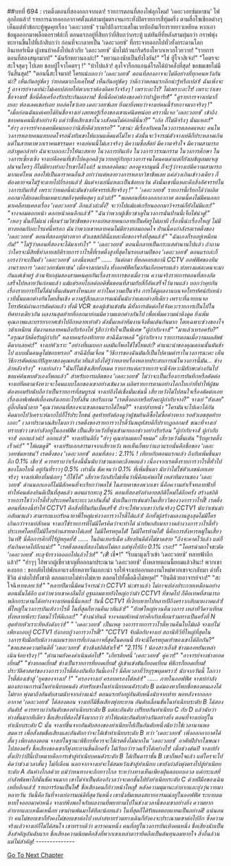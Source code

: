##บทที่ 694 : เรตติ้งตอนที่สองออกจากเตา!
รายการตอนที่สองไฟลุกโหม!
‘เดอะวอยซ์มหาชน’ ไฟลุกอีกแล้ว!
รายการฉายออกอากาศตั้งแต่สามทุ่มตรงจนกระทั่งปิดรายการสี่ทุ่มครึ่ง ตามสื่อโซเชียลต่างๆ เห็นแต่หัวข้อกะทู้พูดคุยเรื่อง ‘เดอะวอยซ์’ รวมไปถึงกระแสในเวยป๋ออันเรียงรายยาวเหยียด หากเอาข้อมูลออกมาพล็อตกราฟล่ะก็ ตอนแรกอยู่ที่สิบกว่ายี่สิบกว่ากระทู้ แต่ทันทีที่หลังสามทุ่มกว่า กราฟพุ่งทะยานขึ้นไปที่เก้าสิบกว่า ก่อนที่จะกลายเป็น ‘เดอะวอยซ์’ ที่กระจายออกไปทั่วทั้งกระดานโลกอินเทอร์เน็ต ฝูงชนบ้าคลั่งไปแล้วกับ ‘เดอะวอยซ์’ นับไม่ถ้วนกรีดร้องโหวกเหวกโวยวาย!
"รายการตอนที่สองสนุกมาก!"
"ฉันรักหยวนถงล่ะ!"
"หยวนถงนับเป็นยังไงกัน!"
"ใช่ ปู่โจวสิเจ๋ง!"
"โคตรจะสะใจสุดๆ ไปเลย ชอบปู่โจวโคตรๆ !"
"บ้าไปแล้ว! ลุงโจวร็อกแอนด์โรลได้บ้าคลั่งที่สุด! ขอชมเชยไม่มีวันสิ้นสุด!"
"ตอนนี้สะใจมาก! ใครแม่*บอกว่า ‘เดอะวอยซ์’ ตอนที่สองอาจจะไม่ดีอย่างที่ทุกคนหวังกันน่ะ? เห็นกันอยู่ชัดๆ ว่ายอดมากโอเคไหม! เห็นกันอยู่ชัดๆ ว่าดีกว่าตอนแรกอีกน่ะรู้หรือเปล่า! ฉันเพิ่งจะรู้ อาจารย์จางเย่น่ะไม่เคยปล่อยให้พวกเราต้องผิดหวังจริงๆ ! เพราะอะไร? ไม่เพราะอะไร! เพราะว่าเขาชื่อจางเย่! ชื่อนี่คือเครื่องรับประกันผลงาน! ชื่อนี้คือคำพ้องของคำว่าปาฏิหาริย์!"
"ดูรายการจางเย่มาก็เยอะ ห้องเลคเชอร์เอย ทอล์คโชว์เอย เดอะวอยซ์เอย ยิ่งมายิ่งพบว่าจางเย่คนนี้ร้ายกาจมากจริงๆ !"
"เมื่อก่อนฉันแค่เคยได้ยินชื่อจางเย่ เลยพอรู้เรื่องของเขาแค่นิดหน่อย คราวนี้เจอ ‘เดอะวอยซ์’ เข้าถึงชอบคนคนนี้เข้าอย่างจัง แต่ว่าชื่อเสียงเขาในวงสังคมไม่ค่อยดีนี่นา?"
"เอ้อ ก็ไม่ดีจริงๆ นั่นแหละ!"
"ฮ่าๆ อาจารย์จางเคยมีคนบอกว่านิสัยดีด้วยเหรอ?"
"เขาน่ะ มีเรื่องกับคนในวงการตลอดแหละ คนในวงการหลายคนแทบอดใจรอนั่งทับเขาให้แบนแต๊ดแต๋ไม่ไหว ดังนั้นจะวิจารณ์ตัวจางเย่ดีก็ประหลาดเกิน แต่ในสายตาพวกเราคนธรรมดา จางเย่คนนี้ไม่เลวจริงๆ มีความซื่อสัตย์ มีความจริงใจ มีความสามารถ กล้าพูดกล้าทำ ฉันจะบอกอะไรให้นะสหาย ในวงการบันเทิง ในวงการวรรณกรรม ในวงการศึกษา ในวงการเซี่ยงเซิง จางเย่คือคนที่เข้าไปคลุกคลีวุ่นวายอยู่กับทุกวงการจนโดนคนด่าแต่ก็ยังเผชิญลมผจญฝนจนใครๆ ก็ไม่มีทางทำอะไรเขาได้ไงล่ะ! นายลองคิดนะ ลองดูจากมุมนี้ ก็จะรู้ว่าจางเย่มีความสามารถมากแค่ไหน ลองให้เป็นดาราคนอื่นสิ อย่าว่าแต่หลายวงการหลากวิชาชีพเลย แค่ล่วงเกินเข้าวงเดียว ก็ต้องตายจนไม่รู้จะตายไปกี่รอบแล้ว! มีแต่จางเย่นี่แหละเป็นข้อยกเว้น ดังนั้นเขานี่แหละคือสิ่งอัศจรรย์ในวงการบันเทิง! เพราะว่าหมอนี่น่ะมันช่างอัศจรรย์เสียจริงๆ !"
" ‘เดอะวอยซ์’ รายการนี้เรียกได้ว่าผลิตออกมาได้ยอดเยี่ยมเหมาะสมถึงจุดพีคสุดๆ แล้วล่ะ!"
"พอตอนที่สองออกอากาศ ตอนนี้คงไม่มีคนออกมาเคลือบแคลงเรื่อง ‘เดอะวอยซ์’ อีกแล้วล่ะมั้ง? จะว่าไปแม้แต่เกรียนออกมาวิจารณ์ก็ยังไม่มีแฮะ!"
"จางจอมตอกหน้า ตอกหน้าคนอีกแล้ว!"
"ฉันว่าพวกผู้เชี่ยวชาญในวงการนั่นป่านนี้เจ็บไข่น่าดู!"
"เหอๆ นั่นก็ไม่แน่ เพื่อนร่วมวิชาชีพของจางเย่หลายคนกลายเป็นศัตรูไม่เผาผี เรื่องนี้น่ะเรื่องใหญ่ ไม่มีทางยอมกับอะไรแค่นี้หรอก ฉันว่าพวกเขาหลายคนไม่มีทางยอมถอดใจ ป่านนี้คงกำลังรอเรตติ้งของ ‘เดอะวอยซ์’ ตอนที่สองอยู่ต่างหาก ตัวเลขสถิตินี่แหละคือของจริงที่สุดแล้ว!"
"ฉันเองก็รออยู่เหมือนกัน!"
"ไม่รู้ว่าตอนที่สองจะได้มาเท่าไร"
" ‘เดอะวอยซ์’ ตอนนี้กลายเป็นกระแสตำนานไปแล้ว ถ้าถามว่าใครจะมีสิทธิ์ทำลายสถิติรายการวาไรตี้ที่เรตติ้งสูงที่สุดในรอบสามปีของ ‘เดอะวอยซ์’ ตอนแรกล่ะก็ เกรงว่าจะเป็นตัว ‘เดอะวอยซ์’ เองนี่แหละ!"
……
วันต่อมา
ที่หอคอยสถานี CCTV
ออฟฟิศของทีมงานรายการ ‘เดอะวอยซ์มหาชน’
เมื่อจางเย่มาถึง ทั้งออฟฟิศก็มากันเกือบครบแล้ว ท่าทางแต่ละคนจะมากันแต่เช้าตรู่ ล้วนจับกลุ่มสองสามคนคุยกันเรื่องรายการของเมื่อวาน ความจริงรายการตอนที่สองอัดเสร็จไปหลายวันก่อนแล้ว แม้แต่รอบไบลด์ออดิชั่นตอนที่สามกับสี่ก็อัดเสร็จไว้นานแล้ว บอกว่าคุยกันเรื่องรายการก็ไม่ได้น่าตื่นเต้นตรงไหนเลย ทว่าในความเป็นจริง การได้ดูผลงานบนจอโทรทัศน์กับหน้าเวทีนั้นแตกต่างกันโดยสิ้นเชิง ความรู้สึกและอารมณ์นั้นนับว่าแตกต่างทีเดียว เพราะที่ฉายบนจอโทรทัศน์ผ่านการตัดต่อแล้ว ทั้งมี VCR ของผู้เข้าแข่งขัน มีทั้งการตัดต่อให้จังหวะรายการเป็นไปในทิศทางเดียวกัน ผลงานสุดท้ายที่ออกมาย่อมมีความแตกต่างกันไป เพื่อเพิ่มความน่าดึงดูด ยิ่งเพิ่มคุณภาพและบรรยากาศเข้าไปอีกหลายเท่าตัว ดังนั้นเหล่าทีมงานจึงตื่นเต้นกันมาก โดยเฉพาะช่วงของโจวต้าเหนียน ทีมงานหลายคนถึงกับร้องไห้ รู้สึกว่าจับใจเป็นพิเศษ
"ผู้กำกับจาง!"
"มาแล้วเหรอครับ?"
"อรุณสวัสดิ์ครับผู้กำกับ"
หลายคนร้องทักทาย
ฮาฉีฉีมาพอดี "ผู้กำกับจาง รายการตอนเมื่อวานผลลัพธ์ดีมากเลยค่ะ!"
จางเย่หัวเราะ "อย่างที่ผมบอก ผลมันก็พอใช้ใช่ไหมล่ะ? คำแนะนำของคุณตอนนั้นมันช้าไป แบบนั้นคนดูไม่ชอบหรอก"
ฮาฉีฉียิ้มเจื่อน "วิธีการของฉันมันก็เป็นไปตามตำราในวงการนะคะ เห็นวิธีการตัดต่อแก้ปัญหาของคุณหลังเวทีแล้วถึงได้รู้ว่าหลายเรื่องหลายประสบการณ์ในวงการนี้มัน... ช่างล้าหลังจริงๆ"
จางเย่กล่าว "นั่นก็ไม่เชิงเสียทั้งหมด รายการแต่ละรายการจะมีจังหวะมีทักษะต่างกันไป ขอแค่ค้นพบตัวเองก็พอแล้ว" สำหรับการผลิตของ ‘เดอะวอยซ์’ ไม่ว่าจะเป็นเรื่องการบันทึกหรือตัดต่อ จางเย่ยึดตามจังหวะจะโคนแบบโลกของเขาอย่างเข้มงวด ผลิตรายการตามอย่างโลกใบเก่าที่ทำให้ผู้ชมต้องยอมรับนับถือว่าเป็นรายการที่สมบูรณ์ จางเย่ถึงได้เชื่อมั่นเช่นนี้
เสี่ยวหวังไม่ไปสนใจเรื่องตัดต่อเอยเรื่องเอฟเฟคต์เบื้องหลังเอยอะไรทั้งสิ้น เธอรีบถาม "เรตติ้งออกหรือยังคะผู้กำกับจาง?"
จางเย่ "ยังเลย"
อู่อี้กลืนน้ำลาย "คุณว่าตอนที่สองจะแซงตอนแรกได้ไหม?"
จางเย่ส่ายหน้า "ใครมันจะไปเดาได้กัน คิดมากไปวิเคราะห์มากไปก็ไร้ประโยชน์ สุดท้ายยังต้องดูว่าผู้ชมยินดีซื้อไม่ซื้อต่างหาก รอตัวเลขสุดท้ายเถอะ"
เวลาประมาณสิบโมงกว่า
เรตติ้งของรายการวาไรตี้วันพฤหัสบดีก็ปรากฏออกมา!
ขณะที่จางเย่ทราบข่าว เขากำลังอยู่ในออฟฟิศ เป็นเสี่ยวหวังที่พุ่งเข้ามาบอกข่าวอย่างรีบร้อน "ผู้กำกับจาง! ผู้กำกับจาง! ออกแล้วค่ะ! ออกแล้ว!"
จางเย่ยินดียิ่ง "ฮ่าๆ คุณทำผมตกใจหมด"
เสี่ยวหวังตื่นเต้น "รีบดูเรตติ้งเร็วค่ะ!"
"ให้ผมดูซิ" จางเย่รับเอกสารมาจากเสี่ยวหวัง พอเห็นก็พบว่าแถวแรกนั้นคือชื่อของ ‘เดอะวอยซ์มหาชน’!
เรตติ้งของ ‘เดอะวอยซ์’ ตอนที่สอง : 2.11% !
เทียบกับตอนแรกแล้ว ถึงกับเพิ่มขึ้นมาอีก 0.1% เชียว!
ควรทราบว่าเรื่องนี้นั้นนับว่าชวนตกตะลึงพอแล้ว เนื่องจากเรตติ้งรายการวาไรตี้ทั่วไปของโลกใบนี้ อยู่กันที่ราวๆ 0.5% เท่านั้น ชัดเจนว่า 0.1% ที่เพิ่มขึ้นมา นับว่าไม่ใช่ตัวเลขน้อยเลยจริงๆ
จางเย่เพียงยิ้มน้อยๆ "ก็ใช้ได้"
เสี่ยวหวังกลับไม่เห็นว่านี่คือแค่พอใช้ เหล่าทีมงานของ ‘เดอะวอยซ์’ ด้านนอกเองก็ไม่มีสักคนที่จะเรียกว่าพอใช้ ในสายตาของพวกเขา นี่คือความสำเร็จทลายฟ้าที่ทำให้คนต้องยินดีเป็นที่สุดแล้ว ตอนแรกทะลุ 2% ตอนที่สองยังทำลายสถิติใหม่ได้อีกครั้ง สร้างสถิติรายการโชว์วาไรตี้ทั่วประเทศในระยะเวลาอันสั้น! นับเป็นการเข่นฆ่าในเสี้ยววิของวงการวาไรตี้! เรตติ้งตอนที่สองนี้ทำให้ CCTV1 คือสิ่งที่ยืนยันเบ็ดเสร็จ! ถ้าจะให้พวกเขาว่ากันจริงๆ CCTV1 นับว่าเข่นฆ่ากลับมาแล้ว สามารถแบกรับฉายาพี่ใหญ่แห่งวงการวาไรตี้ได้แล้ว! อีกทั้งผู้สร้างผลงานสูงสุดไม่มีใครเกินกว่าจางเย่สักคน จางเย่ใช้รายการที่ไม่มีใครคิดว่าจะทำได้ นำทัพกลับมากวาดล้างวงการวาไรตี้ทั่วประเทศโดยที่ไม่มีใครค้านสายตาได้เลย!
ไม่มีใครหยุดได้!
ไม่มีใครห้ามได้!
นี่คือการสังหารหมู่ในเสี้ยววินาที!
นี่คือการศึกที่ไร้ผู้หยุดยั้ง!
……
ในอินเทอร์เน็ต
เสียงยินดีดังไม่ขาดสาย
"ถึงจะคาดไว้แล้ว แต่ก็ยังเกินคาดไปอีกแน่ะ!"
"เรตติ้งตอนที่สองไม่แค่ไม่ตก แต่พุ่งไปอีก 0.1% เรอะ!"
"โคตรน่าตกใจชะมัด ‘เดอะวอยซ์’ ทะลุจักรวาลออกไปแล้วโว้ย!"
"เชี่*! เชี่*!"
"รีบมามุงเร็วเข้า ‘เดอะวอยซ์’ ทลายฟ้าอีกแล้ว!"
"ฮ่าๆๆ ไอ้พวกผู้เชี่ยวชาญที่ออกมาประณาม ‘เดอะวอยซ์’ ทั้งหลายตอนนี้ยอมแล้วสินะ! พวกเขาคงบอก : ขอกลับไปพักเอาแรงสักหลายวันเถอะน่า รอให้จางเย่ออกผลงานใหม่พวกเขาจะกลับมา ด่าทั้งชีวิต ด่าต่อไปทั้งชาติ ตลอดกาลไม่ห่างไม่หาย ตลอดไปทั้งดื้อดึงไม่หยุด!"
"ยินดีด้วยอาจารย์จาง!"
"สะใจฉิ*หายเลยเว้ย!"
"หลายปีมานี้มีคนวิจารณ์ว่า CCTV1 น่ะชราแล้ว ไม่อาจเปล่งประกายเหมือนอย่างตอนนั้นได้อีก แต่ว่าพวกเขาคงลืมไป อูฐผอมตายยังใหญ่กว่าม้า CCTV1 ที่ขาดไป ก็คือเทพที่สามารถพลิกกระดานได้อย่างจางเย่คนนี้นี่แหละ! วันนี้ CCTV1 ที่เงียบหายไปหลายปีถึงคราวกลับมาผงาดแล้ว! พี่ใหญ่ในวงการบันเทิงวาไรตี้ ในที่สุดก็หวนคืนเวทีแล้ว!"
"ยักษ์ใหญ่หวนคืนวงการ เหล่าทีวีดาวเทียมทั้งหลายพึงระวังตนไว้ให้ดีเถอะ!"
"ช่างน่ายินดี จางจอมหักหน้าทำศึกกับเพื่อนร่วมทางเป็นครั้งที่ N สุดท้ายหัวเราะทีหลังดังกว่า!"
" ‘เดอะวอยซ์’ เป็นเหตุ วงการรายการวาไรตี้หวนคืนใบไม้ผลิ จางเย่ไม่เพียงกอบกู้ CCTV1 ยังกอบกู้วงการวาไรตี้!"
"CCTV1 จับมือกับจางเย่ สถานีทีวีที่ใหญ่ที่สุดในวงการจับมือกับนักวางแผนรายการที่เก่งฉกาจที่สุดในตอนนี้ ยังจะมีใครหยุดเท้าของเขาได้อีกกัน?"
"ขอแสดงความยินดีที่ ‘เดอะวอยซ์’ ช่วงชิงสถิติสำเร็จ!"
"2.11% ! น้องสาวเอ็งสิ ช่างมองหยันเหล่าเนินจ้อยจริงๆ !"
"ตำนานยังคงดำเนินต่อไป!"
"เกียรติยศนี้ ‘เดอะวอยซ์’ คู่ควร!"
"อาจารย์จางช่างยอดเยี่ยม!"
"ช่างยอดเยี่ยม! ช่างเป็นรายการที่ยอดเยี่ยม! ผู้เข้าแข่งขันก็ยอดเยี่ยม พิธีกรก็ยอดเยี่ยม! ประวัติศาสตร์ของวงการวาไรตี้ต้องบันทึกวันนี้เอาไว้ นี่คือเวลาที่วีรบุรุษผุดพราว! นับจากวันนี้ โลกวาไรตี้ต้องเข้าสู่ ‘ยุคของจางเย่’ !"
"ครองจางเย่ ครอบครองใต้หล้า!"
……
ภายในออฟฟิศ
จางเย่กำลังมองสถานการณ์ในทำเนียบคนดัง สำหรับเขาในทำเนียบคนดังระดับ B แค่มองหาก็พบชื่อของตนเองได้ไม่ยาก
พุ่งมาถึงอันดับสามนับจากล่างแน่ะ!
ตอนแรกยังอยู่อันดับหนึ่งนับจากท้าย พอหลังจากออกอากาศ ‘เดอะวอยซ์’ ได้สองตอน จางเย่ก็มีชื่อเสียงพุ่งทะยาน อันดับเลื่อนขั้นในทำเนียบระดับ B ได้สองอันดับ! ควรทราบว่าอันดับของทำเนียบระดับ B แต่ละอันดับ เปรียบกันทำเนียบ C กับ D แล้วนับว่าห่างชั้นมากทีเดียว ชื่อเสียงที่ต้องใช้จึงมากกว่า ทำให้แต่ละอันดับห่างกันอย่างยิ่ง ตอนที่จางเย่อยู่ในทำเนียบระดับ C นั้น จางเย่ขึ้นจากอันดับสองของทำเนียบไปเป็นอันดับหนึ่งนับว่าใช้เวลานานพอสมควร เพื่อสั่งสมชื่อเสียงและอันดับกว่าจะได้เข้าทำเนียบระดับ B ทว่า ‘เดอะวอยซ์’ เพิ่งออกอากาศได้สั้นๆ เพียงสองตอน จางเย่ในฐานะพิธีกรที่ควรจะได้เรตติ้งไม่มากใน ‘เดอะวอยซ์’ อาศัยฝีปากโฆษณาไปสองครั้ง ชื่อเสียงของเขาก็พุ่งทะยานขึ้นอีกครั้ง ไม่เรียกว่ารวดเร็วได้อย่างไร!
เมื่อช่วงต้นปี จางเย่ยังตั้งเป้าว่าปีนี้เป้าหมายคือการเข้าสู่ทำเนียบคนดังระดับ B ได้เป็นดาราชั้น B เขาก็พอใจแล้ว แต่ใครจะไปคิดว่าช่วงเวลาสั้นๆ ไม่กี่เดือน นอกจากจางเย่จะได้สมหวังเข้าสู่ทำเนียบ เขายังกำลังพุ่งตรงไปสู่ทำเนียบระดับ A อันห่างไกลด้วย แม้ว่าหนทางจะอีกยาวไกล ระหว่างทางเห็นเพียงฝุ่นตลบอบอวล แต่กระแสที่กำลังพัดพาไปนั้นชัดเจนมาก เขาไม่จำเป็นต้องกังวลว่าจะตกชั้นไปยังทำเนียบระดับ C ด้วยฝีมือของเฉินเหยี่ยอีกแล้ว!
รายการร้อนเป็นไฟ!
ชื่อเสียงคนก็ก้าวหน้าใหญ่!
หลังความมุมานะลำบากและยุ่งวุ่นวายมาหลายวัน วันนี้คือวันที่จางเย่อารมณ์ดีที่สุดวันหนึ่ง เขานั่งฮัมเพลงสบายอารมณ์อยู่ในออฟฟิศ ระบายลมหายใจออกมาคำหนึ่ง จางเย่พึงพอใจกับผลงานที่พยายามไปในช่วงเวลานี้ของเขาอย่างยิ่ง ความยากลำบากและเหน็ดเหนื่อย เขาผ่านพ้นมาได้ทีละน้อยแล้ว ในที่สุดก็ได้รับผลตอบแทนเป็นอย่างดี!
แน่นอนว่า คนไม่ชอบเขาก็ยังคงไม่ชอบเขาต่อไป เหล่าสหายร่วมทางเดินก็ยังคงจะประณามเขาต่อไปอีก ซึ่งความจริงแล้วจางเย่ก็ไม่ได้สนใจ เขาทราบดีว่า ดาราคนหนึ่ง คนที่อยู่ในวงการบันเทิงคนหนึ่ง ชื่อเสียงนับเป็นสิ่งสำคัญอันดับแรก ชื่อเสียงความนิยมคือสิ่งที่พวกเขาเหล่าดารายึดถือเป็นต้นทุนลมหายใจ สิ่งอื่นล้วนแต่ไม่สำคัญ!
*-*-*-*-*-*-*-*-*-*-*-*-*-*-*


[Go To Next Chapter]( ./95.md)